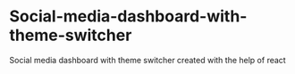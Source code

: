 # Social-media-dashboard-with-theme-switcher
Social media dashboard with theme switcher created with the help of react
